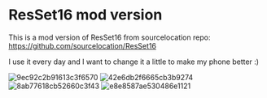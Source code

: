 # ResSet16 mod version
This is a mod version of ResSet16 from sourcelocation repo: https://github.com/sourcelocation/ResSet16

I use it every day and I want to change it a little to make my phone better :)

![9ec92c2b91613c3f6570](https://github.com/zaiplanet/ResSet16/assets/58675403/7ad5cf7d-53ae-4ef6-8dea-ec0834ee5eaa)
![42e6db2f6665cb3b9274](https://github.com/zaiplanet/ResSet16/assets/58675403/9babfd96-6f0a-49ea-b168-a1293206becd)
![8ab77618cb52660c3f43](https://github.com/zaiplanet/ResSet16/assets/58675403/649d854c-f7ca-42ec-bc38-6642d9cbf13d)
![e8e8587ae530486e1121](https://github.com/zaiplanet/ResSet16/assets/58675403/c333feb9-1b50-44cb-b484-80e208d6ec8c)
